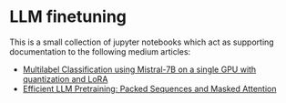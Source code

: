 # LLM finetuning

This is a small collection of jupyter notebooks which act as supporting documentation to the following medium articles:
- [Multilabel Classification using Mistral-7B on a single GPU with quantization and LoRA](https://medium.com/@lukas.hauzenberger/multilabel-classification-using-mistral-7b-on-a-single-gpu-with-quantization-and-lora-8f848b5237f3)
- [Efficient LLM Pretraining: Packed Sequences and Masked Attention](https://medium.com/@lukas.hauzenberger/efficient-llm-pretraining-packed-sequences-and-masked-attention-351d2a43b719)
